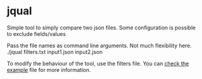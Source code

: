 # jqual
Simple tool to simply compare two json files. Some configuration is possible to exclude fields/values

Pass the file names as command line arguments. Not much flexibility here.
./jqual filters.txt input1.json input2.json

To modify the behaviour of the tool, use the filters file. You can [check the example](./filters.txt) file for more information.